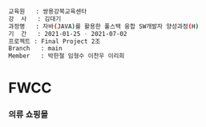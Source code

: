 ```bash
교육원   : 쌍용강북교육센타
강  사   : 김대기
과정명   : 자바(JAVA)를 활용한 풀스택 융합 SW개발자 양성과정(H)
기  간   : 2021-01-25 - 2021-07-02
프로젝트 : Final Project 2조
Branch   : main
Member   : 박한철 임형수 이찬우 이리희
```

# FWCC
### 의류 쇼핑몰
